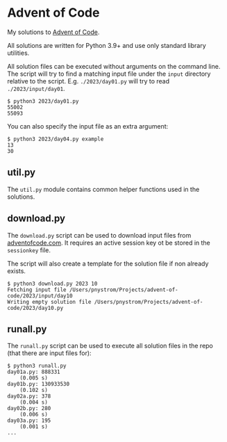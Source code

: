 # Advent of Code

My solutions to [Advent of Code](https://adventofcode.com/).

All solutions are written for Python 3.9+ and use only standard library utilities.

All solution files can be executed without arguments on the command line. The script will try to find a matching input file under the `input` directory relative to the script. E.g. `./2023/day01.py` will try to read `./2023/input/day01`.

    $ python3 2023/day01.py
    55002
    55093

You can also specify the input file as an extra argument:

    $ python3 2023/day04.py example
    13
    30

## util.py

The `util.py` module contains common helper functions used in the solutions.

## download.py

The `download.py` script can be used to download input files from [adventofcode.com](https://adventofcode.com/). It requires an active session key ot be stored in the `sessionkey` file.

The script will also create a template for the solution file if non already exists.

    $ python3 download.py 2023 10
    Fetching input file /Users/pnystrom/Projects/advent-of-code/2023/input/day10
    Writing empty solution file /Users/pnystrom/Projects/advent-of-code/2023/day10.py

## runall.py

The `runall.py` script can be used to execute all solution files in the repo (that there are input files for):

    $ python3 runall.py
    day01a.py: 888331
        (0.005 s)
    day01b.py: 130933530
        (0.102 s)
    day02a.py: 378
        (0.004 s)
    day02b.py: 280
        (0.006 s)
    day03a.py: 195
        (0.001 s)
    ...
